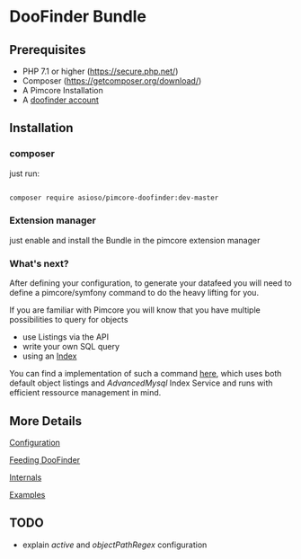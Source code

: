 # DooFinder Bundle

## Prerequisites
* PHP 7.1 or higher (https://secure.php.net/)
* Composer (https://getcomposer.org/download/)
* A Pimcore  Installation 
* A [doofinder account](https://app.doofinder.com/en/signup?fp_ref=asioso)



## Installation

### composer
just run:

```bash

composer require asioso/pimcore-doofinder:dev-master

``` 


### Extension manager
just enable and install the Bundle in the pimcore extension manager

<!-- ![ext_manager_screenshot][extension_manager] -->

<!-- It might be possible that you have to add the minimal configuration in any project related config.yml file first, otherwise the Kernel might not boot. --> 



### What's next?

After defining your configuration, to generate your datafeed you will need to define a pimcore/symfony command to do the heavy lifting for you.

If you are familiar with Pimcore you will know that you have multiple possibilities to query for objects
 * use Listings via the API
 * write your own SQL query
 * using an [Index](https://pimcore.com/docs/5.x/Development_Documentation/E-Commerce_Framework/Index_Service/index.html) 
 

You can find a implementation of such a command [here](https://github.com/asioso/pimcore-doofinder-module/src/master/examples/Feed/BuildDooFinderDataFeedCommand.php), which uses both default  object listings and *AdvancedMysql* Index Service and runs with efficient ressource management in mind.
 

## More Details

[Configuration](/documentation/configuration.md)

[Feeding DooFinder](/documentation/feeds.md)

[Internals](/documentation/internals.md)

[Examples](/documentation/examples.md)




## TODO
* explain *active* and *objectPathRegex* configuration


<!--image definitions-->
[extension_manager]: https://github.com/asioso/doofinder/raw/master/documentation/images/extension_manager.png "Extension Manager"
